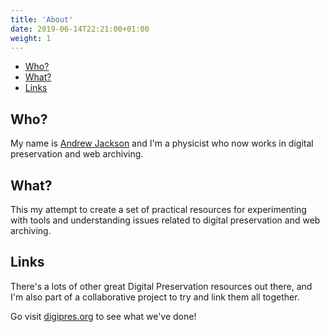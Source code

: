 ```yaml
---
title: 'About'
date: 2019-06-14T22:21:00+01:00
weight: 1
---
```


* [Who?](#who)
* [What?](#what)
* [Links](#links)

## Who?

My name is [Andrew Jackson](http://anjackson.net/) and I'm a physicist who now works in digital preservation and web archiving.

## What?

This my attempt to create a set of practical resources for experimenting with tools and understanding issues related to digital preservation and web archiving.

## Links

There's a lots of other great Digital Preservation resources out there, and I'm also part of a collaborative project to try and link them all together.

Go visit [digipres.org](https://www.digipres.org/) to see what we've done!

